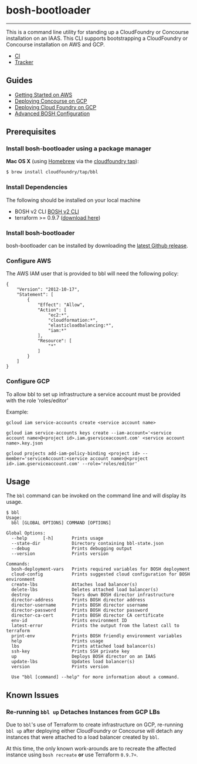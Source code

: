 # bosh-bootloader
---

This is a command line utility for standing up a CloudFoundry or Concourse installation
on an IAAS. This CLI supports bootstrapping a CloudFoundry or Concourse installation on AWS and GCP.

* [CI](https://wings.concourse.ci/teams/cf-infrastructure/pipelines/bosh-bootloader)
* [Tracker](https://www.pivotaltracker.com/n/projects/1488988)

## Guides

- [Getting Started on AWS](docs/getting-started-aws.md)
- [Deploying Concourse on GCP](docs/concourse.md)
- [Deploying Cloud Foundry on GCP](docs/cloudfoundry.md)
- [Advanced BOSH Configuration](docs/advanced.md)

## Prerequisites

### Install bosh-bootloader using a package manager

**Mac OS X** (using [Homebrew](http://brew.sh/) via the [cloudfoundry tap](https://github.com/cloudfoundry/homebrew-tap)):

```sh
$ brew install cloudfoundry/tap/bbl
```

### Install Dependencies

The following should be installed on your local machine
- BOSH v2 CLI  [BOSH v2 CLI](https://bosh.io/docs/cli-v2.html)
- terraform >= 0.9.7 ([download here](https://www.terraform.io/downloads.html))

### Install bosh-bootloader

bosh-bootloader can be installed by downloading the [latest Github release](https://github.com/cloudfoundry/bosh-bootloader/releases/latest).

### Configure AWS

The AWS IAM user that is provided to bbl will need the following policy:

```
{
    "Version": "2012-10-17",
    "Statement": [
        {
            "Effect": "Allow",
            "Action": [
                "ec2:*",
                "cloudformation:*",
                "elasticloadbalancing:*",
                "iam:*"
            ],
            "Resource": [
                "*"
            ]
        }
    ]
}
```

### Configure GCP

To allow bbl to set up infrastructure a service account must be provided with the
role 'roles/editor'

Example:
```
gcloud iam service-accounts create <service account name>

gcloud iam service-accounts keys create --iam-account='<service account name>@<project id>.iam.gserviceaccount.com' <service account name>.key.json

gcloud projects add-iam-policy-binding <project id> --member='serviceAccount:<service account name>@<project id>.iam.gserviceaccount.com' --role='roles/editor'
```

## Usage

The `bbl` command can be invoked on the command line and will display its usage.

```
$ bbl
Usage:
  bbl [GLOBAL OPTIONS] COMMAND [OPTIONS]

Global Options:
  --help      [-h]       Prints usage
  --state-dir            Directory containing bbl-state.json
  --debug                Prints debugging output
  --version              Prints version

Commands:
  bosh-deployment-vars   Prints required variables for BOSH deployment
  cloud-config           Prints suggested cloud configuration for BOSH environment
  create-lbs             Attaches load balancer(s)
  delete-lbs             Deletes attached load balancer(s)
  destroy                Tears down BOSH director infrastructure
  director-address       Prints BOSH director address
  director-username      Prints BOSH director username
  director-password      Prints BOSH director password
  director-ca-cert       Prints BOSH director CA certificate
  env-id                 Prints environment ID
  latest-error           Prints the output from the latest call to terraform
  print-env              Prints BOSH friendly environment variables
  help                   Prints usage
  lbs                    Prints attached load balancer(s)
  ssh-key                Prints SSH private key
  up                     Deploys BOSH director on an IAAS
  update-lbs             Updates load balancer(s)
  version                Prints version

  Use "bbl [command] --help" for more information about a command.
```

## Known Issues

### Re-running `bbl up` Detaches Instances from GCP LBs

Due to `bbl`'s use of Terraform to create infrastructure on GCP, re-running
`bbl up` after deploying either CloudFoundry or Concourse will detach any
instances that were attached to a load balancer created by `bbl`.

At this time, the only known work-arounds are to recreate the affected instance
using `bosh recreate` **or** use Terraform `0.9.7+`.
